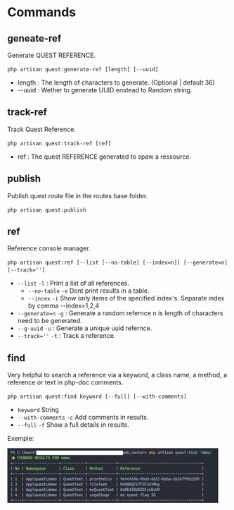 # Commands

## geneate-ref

Generate QUEST REFERENCE.

`php artisan quest:generate-ref [length] [--uuid]`

- length : The length of characters to generate. (Optional | default 36)
- --uuid : Wether to generate UUID enstead to Random string.

## track-ref

Track Quest Reference.

`php artisan quest:track-ref [ref]`

- ref : The quest REFERENCE generated to spaw a ressource.

## publish

Publish quest route file in the routes base folder.

`php artisan quest:publish`

## ref

Reference console manager.

`php artisan quest:ref [--list [--no-table] [--index=n]] [--generate=n] [--track='']`

- `--list` `-l` : Print a list of all references.
  - `--no-table` `-e` Dont print results in a table.
  - `--incex` `-i` Show only items of the specified index's. Separate index by comma --index=1,2,4
- `--generate=n` `-g` : Generate a random refernce n is length of characters need to be generated.
- `--g-uuid` `-u` : Generate a unique uuid refernce.
- `--track=''` `-t` : Track a reference.

## find

Very helpful to search a reference via a keyword, a class name, a method, a reference or text in php-doc comments.

`php artisan quest:find keyword [--full] [--with-comments]`

- `keyword` String
- `--with-comments` `-c` Add comments in results.
- `--full` `-f` Show a full details in results.

Exemple:

![exemple](../assets/console_find.png)
